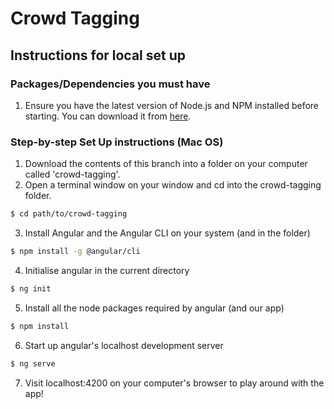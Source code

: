 # Crowd Tagging

## Instructions for local set up

### Packages/Dependencies you must have
1. Ensure you have the latest version of Node.js and NPM installed before starting. You can download it from [here](https://nodejs.org/en/).

### Step-by-step Set Up instructions (Mac OS)
1. Download the contents of this branch into a folder on your computer called 'crowd-tagging'.
2. Open a terminal window on your window and cd into the crowd-tagging folder.
```bash
$ cd path/to/crowd-tagging
```
3. Install Angular and the Angular CLI on your system (and in the folder)
```bash
$ npm install -g @angular/cli
```
4. Initialise angular in the current directory
```bash
$ ng init
```
5. Install all the node packages required by angular (and our app)
```bash
$ npm install
```
6. Start up angular's localhost development server
```bash
$ ng serve
```
7. Visit localhost:4200 on your computer's browser to play around with the app!

